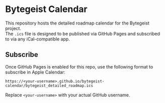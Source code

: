 # Bytegeist Calendar

This repository hosts the detailed roadmap calendar for the Bytegeist project.  
The `.ics` file is designed to be published via GitHub Pages and subscribed to via any iCal-compatible app.

## Subscribe

Once GitHub Pages is enabled for this repo, use the following format to subscribe in Apple Calendar:

```
https://<your-username>.github.io/bytegeist-calendar/bytegeist_detailed_roadmap.ics
```

Replace `<your-username>` with your actual GitHub username.
